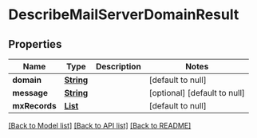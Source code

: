 # DescribeMailServerDomainResult
## Properties

Name | Type | Description | Notes
------------ | ------------- | ------------- | -------------
**domain** | [**String**](string) |  | [default to null]
**message** | [**String**](string) |  | [optional] [default to null]
**mxRecords** | [**List**](NameServerRecord) |  | [default to null]

[[Back to Model list]](../README#documentation-for-models) [[Back to API list]](../README#documentation-for-api-endpoints) [[Back to README]](../README)

